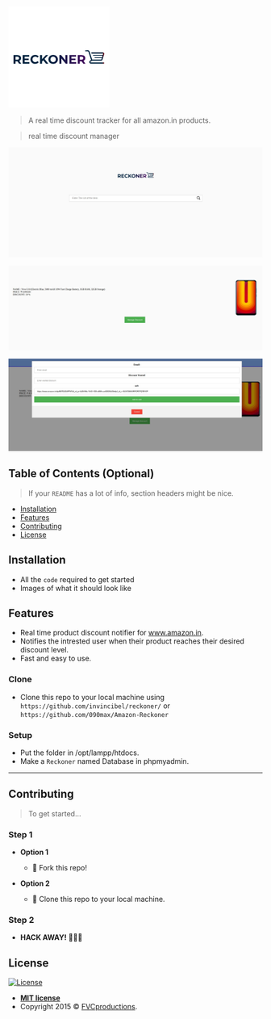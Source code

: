 <a href=""><img src="img/logo3.png" title="Reckoner" alt="Reckoner"></a>

> A real time discount tracker for all amazon.in products.

> real time discount manager


<a href=""><img src="img/1.jpg" title="Reckoner" alt="Reckoner"></a>

<a href=""><img src="img/2.jpg" title="Reckoner" alt="Reckoner"></a>

<a href=""><img src="img/3.jpg" title="Reckoner" alt="Reckoner"></a>




## Table of Contents (Optional)

> If your `README` has a lot of info, section headers might be nice.

- [Installation](#installation)
- [Features](#features)
- [Contributing](#contributing)
- [License](#license)

## Installation

- All the `code` required to get started
- Images of what it should look like


## Features

- Real time product discount notifier for www.amazon.in.
- Notifies the intrested user when their product reaches their desired discount level.
- Fast and easy to use.

### Clone

- Clone this repo to your local machine using `https://github.com/invincibel/reckoner/` or `https://github.com/090max/Amazon-Reckoner`

### Setup

- Put the folder in /opt/lampp/htdocs.
- Make a `Reckoner` named Database in phpmyadmin. 

---

## Contributing

> To get started...

### Step 1

- **Option 1**
    - 🍴 Fork this repo!

- **Option 2**
    - 👯 Clone this repo to your local machine.

### Step 2

- **HACK AWAY!** 🔨🔨🔨


## License

[![License](http://img.shields.io/:license-mit-blue.svg?style=flat-square)](http://badges.mit-license.org)

- **[MIT license](http://opensource.org/licenses/mit-license.php)**
- Copyright 2015 © <a href="http://fvcproductions.com" target="_blank">FVCproductions</a>.
